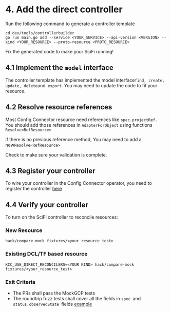 # 4. Add the direct controller

Run the following command to generate a controller template 

```
cd dev/tools/controllerbuilder
go run main.go add --service <YOUR_SERVICE> --api-version <VERSION> --kind <YOUR_RESOURCE> --proto-resource <PROTO_RESOURCE>
```

Fix the generated code to make your SciFi running!

## 4.1 Implement the `model` interface

The controller template has implemented the model interface` find, create, update, delete `and` export`. You may need to update the code to fit your resource.


## 4.2 Resolve resource references

Most Config Connector resource need references like `spec.projectRef. `You should add those references in `AdapterForObject` using functions `Resolve<RefResource>`

if there is no previous reference method, You may need to add a new` Resolve<RefResource> `

Check  to make sure your validation is complete.


## 4.3 Register your controller

To wire your controller in the Config Connector operator, you need to register the controller [here](https://github.com/GoogleCloudPlatform/k8s-config-connector/blob/master/pkg/controller/direct/register/register.go)


## 4.4 Verify your controller

To turn on the SciFi controller to reconcile resources:


### New Resource

```
hack/compare-mock fixtures/<your_resource_test>
```

### Existing DCL/TF based resource

```
KCC_USE_DIRECT_RECONCILERS=<YOUR KIND> hack/compare-mock fixtures/<your_resource_test>
```

### Exit Criteria

* The PRs shall pass the MockGCP tests
* The roundtrip fuzz tests shall cover all the fields in `spec `and `status.observedState `fields [example](https://github.com/GoogleCloudPlatform/k8s-config-connector/blob/0bbac86ace6ab2f4051b574f026d5fe47fa05b75/pkg/controller/direct/redis/cluster/roundtrip_test.go#L92)